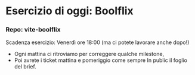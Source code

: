 # Esercizio di oggi: Boolflix
### Repo: vite-boolflix

Scadenza esercizio: Venerdì ore 18:00 (ma ci potete lavorare anche dopo!)<br>
- Ogni mattina ci ritroviamo per correggere qualche milestone,
- Poi avrete i ticket mattina e pomeriggio come sempre
In public il foglio del brief.